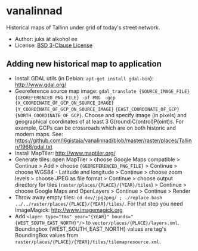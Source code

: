 vanalinnad
==========

Historical maps of Tallinn under grid of today's street network.

* Author: juks ät alkohol ee
* License: [BSD 3-Clause License](http://www.opensource.org/licenses/BSD-3-Clause)

Adding new historical map to application
----------------------------------------

* Install GDAL utils (in Debian: ```apt-get install gdal-bin```): http://www.gdal.org/
* Georeference source map image: ```gdal_translate {SOURCE_IMAGE_FILE}  {GEOREFERENCED_PNG_FILE} -of PNG ``` ```-gcp {X_COORDINATE_OF_GCP_ON_SOURCE_IMAGE} {Y_COORDINATE_OF_GCP_ON_SOURCE_IMAGE}``` ```{EAST_COORDINATE_OF_GCP} {NORTH_COORDINATE_OF_GCP}```. Choose and specify image (in pixels) and geographical coordinates of at least 3 G(round)C(ontrol)P(oint)s. For example, GCPs can be crossroads which are on both historic and modern maps. See: https://github.com/l6gistaja/vanalinnad/blob/master/raster/places/Tallinn/1968/gdal.txt
* Install MapTiler: http://www.maptiler.org/
* Generate tiles: open MapTiler > choose Google Maps compatible > Continue > Add > choose ```{GEOREFERENCED_PNG_FILE}``` > Continue > choose WGS84 - Latitude and longitude  > Continue > choose zoom levels > choose JPEG as file format > Continue > choose output directory for tiles (```raster/places/{PLACE}/{YEAR}/tiles```) > Continue > choose Google Maps and OpenLayers > Continue > Continue > Render
* Throw away empty tiles:  ```cd dev/jpg2png/ ; ./replace.bash ../../raster/places/{PLACE}/{YEAR}/tiles/```. For that step you need ImageMagick: http://www.imagemagick.org
* Add ```<layer type="tms" year="{YEAR}" bounds="{WEST_SOUTH_EAST_NORTH}"/>``` to ```vector/places/{PLACE}/layers.xml```. Boundingbox {WEST_SOUTH_EAST_NORTH} values are tag's BoundingBox values from ```raster/places/{PLACE}/{YEAR}/tiles/tilemapresource.xml```.
